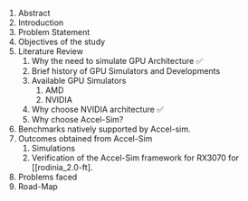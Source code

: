 1. Abstract
2. Introduction
3. Problem Statement
4. Objectives of the study
5. Literature Review
	1. Why the need to simulate GPU Architecture ✅
	2. Brief history of GPU Simulators and Developments
	3. Available GPU Simulators
		1. AMD
		2. NVIDIA
	4. Why choose NVIDIA architecture ✅
	5. Why choose Accel-Sim?
6. Benchmarks natively supported by Accel-sim.
7. Outcomes obtained from Accel-Sim
	1. Simulations
	2. Verification of the Accel-Sim framework for RX3070 for [[rodinia_2.0-ft].
8. Problems faced
9. Road-Map
